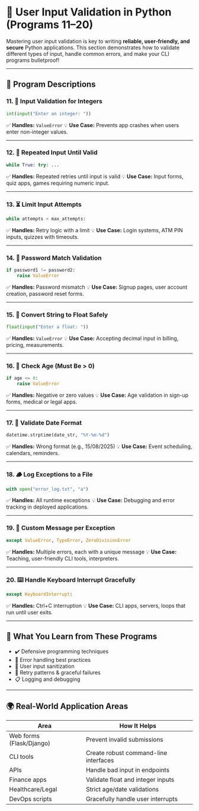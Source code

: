 
# 🎯 User Input Validation in Python (Programs 11–20)

Mastering user input validation is key to writing **reliable, user-friendly, and secure** Python applications. This section demonstrates how to validate different types of input, handle common errors, and make your CLI programs bulletproof!

---

## 🔢 Program Descriptions

### 11. 🧮 Input Validation for Integers

```python
int(input("Enter an integer: "))
```

✅ **Handles:** `ValueError`
💡 **Use Case:** Prevents app crashes when users enter non-integer values.

---

### 12. 🔁 Repeated Input Until Valid

```python
while True: try: ...
```

✅ **Handles:** Repeated retries until input is valid
💡 **Use Case:** Input forms, quiz apps, games requiring numeric input.

---

### 13. ⏳ Limit Input Attempts

```python
while attempts < max_attempts:
```

✅ **Handles:** Retry logic with a limit
💡 **Use Case:** Login systems, ATM PIN inputs, quizzes with timeouts.

---

### 14. 🔐 Password Match Validation

```python
if password1 != password2:
    raise ValueError
```

✅ **Handles:** Password mismatch
💡 **Use Case:** Signup pages, user account creation, password reset forms.

---

### 15. 🔢 Convert String to Float Safely

```python
float(input("Enter a float: "))
```

✅ **Handles:** `ValueError`
💡 **Use Case:** Accepting decimal input in billing, pricing, measurements.

---

### 16. 🎂 Check Age (Must Be > 0)

```python
if age <= 0:
    raise ValueError
```

✅ **Handles:** Negative or zero values
💡 **Use Case:** Age validation in sign-up forms, medical or legal apps.

---

### 17. 📅 Validate Date Format

```python
datetime.strptime(date_str, "%Y-%m-%d")
```

✅ **Handles:** Wrong format (e.g., 15/08/2025)
💡 **Use Case:** Event scheduling, calendars, reminders.

---

### 18. 🪵 Log Exceptions to a File

```python
with open("error_log.txt", "a")
```

✅ **Handles:** All runtime exceptions
💡 **Use Case:** Debugging and error tracking in deployed applications.

---

### 19. 🎯 Custom Message per Exception

```python
except ValueError, TypeError, ZeroDivisionError
```

✅ **Handles:** Multiple errors, each with a unique message
💡 **Use Case:** Teaching, user-friendly CLI tools, interpreters.

---

### 20. ⌨️ Handle Keyboard Interrupt Gracefully

```python
except KeyboardInterrupt:
```

✅ **Handles:** Ctrl+C interruption
💡 **Use Case:** CLI apps, servers, loops that run until user exits.

---

## 🧠 What You Learn from These Programs

* ✔️ Defensive programming techniques
* 🛑 Error handling best practices
* 🧼 User input sanitization
* 🔄 Retry patterns & graceful failures
* 📋 Logging and debugging

---

## 🌍 Real-World Application Areas

| Area                     | How It Helps                          |
| ------------------------ | ------------------------------------- |
| Web forms (Flask/Django) | Prevent invalid submissions           |
| CLI tools                | Create robust command-line interfaces |
| APIs                     | Handle bad input in endpoints         |
| Finance apps             | Validate float and integer inputs     |
| Healthcare/Legal         | Strict age/date validations           |
| DevOps scripts           | Gracefully handle user interrupts     |

